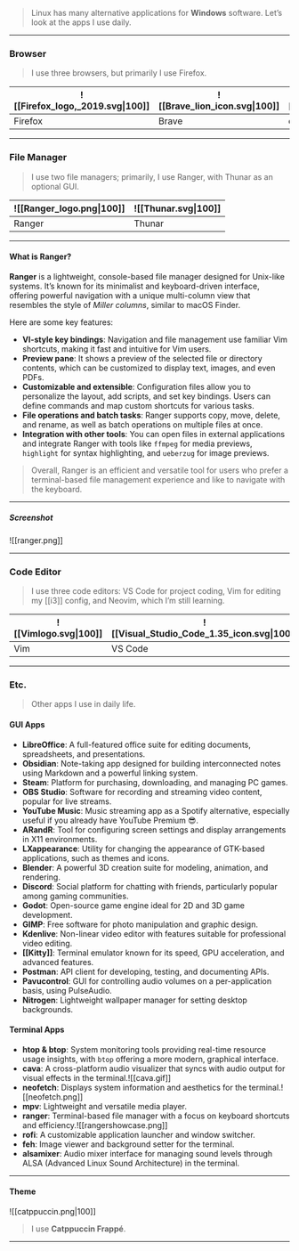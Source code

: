 
> Linux has many alternative applications for **Windows** software. Let’s look at the apps I use daily.

---
### **Browser**

>I use three browsers, but primarily I use Firefox.

| ![[Firefox_logo,_2019.svg\|100]] | ![[Brave_lion_icon.svg\|100]] | ![[Qutebrowser.svg\|100]] |
| -------------------------------- | ----------------------------- | ------------------------- |
| Firefox                          | Brave                         | qutebrowser               |

---
### **File Manager**

>I use two file managers; primarily, I use Ranger, with Thunar as an optional GUI.

| ![[Ranger_logo.png\|100]] | ![[Thunar.svg\|100]] |
| ------------------------- | -------------------- |
| Ranger                    | Thunar               |

---
#### **What is Ranger?**

**Ranger** is a lightweight, console-based file manager designed for Unix-like systems. It’s known for its minimalist and keyboard-driven interface, offering powerful navigation with a unique multi-column view that resembles the style of _Miller columns_, similar to macOS Finder.

Here are some key features:

- **VI-style key bindings**: Navigation and file management use familiar Vim shortcuts, making it fast and intuitive for Vim users.
- **Preview pane**: It shows a preview of the selected file or directory contents, which can be customized to display text, images, and even PDFs.
- **Customizable and extensible**: Configuration files allow you to personalize the layout, add scripts, and set key bindings. Users can define commands and map custom shortcuts for various tasks.
- **File operations and batch tasks**: Ranger supports copy, move, delete, and rename, as well as batch operations on multiple files at once.
- **Integration with other tools**: You can open files in external applications and integrate Ranger with tools like `ffmpeg` for media previews, `highlight` for syntax highlighting, and `ueberzug` for image previews.

>Overall, Ranger is an efficient and versatile tool for users who prefer a terminal-based file management experience and like to navigate with the keyboard.

---
##### Screenshot

![[ranger.png]]

---
### Code Editor

>I use three code editors: VS Code for project coding, Vim for editing my [[i3]] config, and Neovim, which I’m still learning.

| ![[Vimlogo.svg\|100]] | ![[Visual_Studio_Code_1.35_icon.svg\|100]] | ![[neovim.png\|100]] |
| --------------------- | ------------------------------------------ | -------------------- |
| Vim                   | VS Code                                    | Neovim               |

---
### Etc.

>Other apps I use in daily life.
#### GUI Apps

- **LibreOffice**: A full-featured office suite for editing documents, spreadsheets, and presentations.
- **Obsidian**: Note-taking app designed for building interconnected notes using Markdown and a powerful linking system.
- **Steam**: Platform for purchasing, downloading, and managing PC games.
- **OBS Studio**: Software for recording and streaming video content, popular for live streams.
- **YouTube Music**: Music streaming app as a Spotify alternative, especially useful if you already have YouTube Premium 😎.
- **ARandR**: Tool for configuring screen settings and display arrangements in X11 environments.
- **LXappearance**: Utility for changing the appearance of GTK-based applications, such as themes and icons.
- **Blender**: A powerful 3D creation suite for modeling, animation, and rendering.
- **Discord**: Social platform for chatting with friends, particularly popular among gaming communities.
- **Godot**: Open-source game engine ideal for 2D and 3D game development.
- **GIMP**: Free software for photo manipulation and graphic design.
- **Kdenlive**: Non-linear video editor with features suitable for professional video editing.
- **[[Kitty]]**: Terminal emulator known for its speed, GPU acceleration, and advanced features.
- **Postman**: API client for developing, testing, and documenting APIs.
- **Pavucontrol**: GUI for controlling audio volumes on a per-application basis, using PulseAudio.
- **Nitrogen**: Lightweight wallpaper manager for setting desktop backgrounds.

#### Terminal Apps

- **htop & btop**: System monitoring tools providing real-time resource usage insights, with `btop` offering a more modern, graphical interface.
- **cava**: A cross-platform audio visualizer that syncs with audio output for visual effects in the terminal.![[cava.gif]]
- **neofetch**: Displays system information and aesthetics for the terminal.![[neofetch.png]]
- **mpv**: Lightweight and versatile media player.
- **ranger**: Terminal-based file manager with a focus on keyboard shortcuts and efficiency.![[rangershowcase.png]]
- **rofi**: A customizable application launcher and window switcher.
- **feh**: Image viewer and background setter for the terminal.
- **alsamixer**: Audio mixer interface for managing sound levels through ALSA (Advanced Linux Sound Architecture) in the terminal.

---
#### **Theme**

![[catppuccin.png|100]]
>I use **Catppuccin Frappé**.

---
